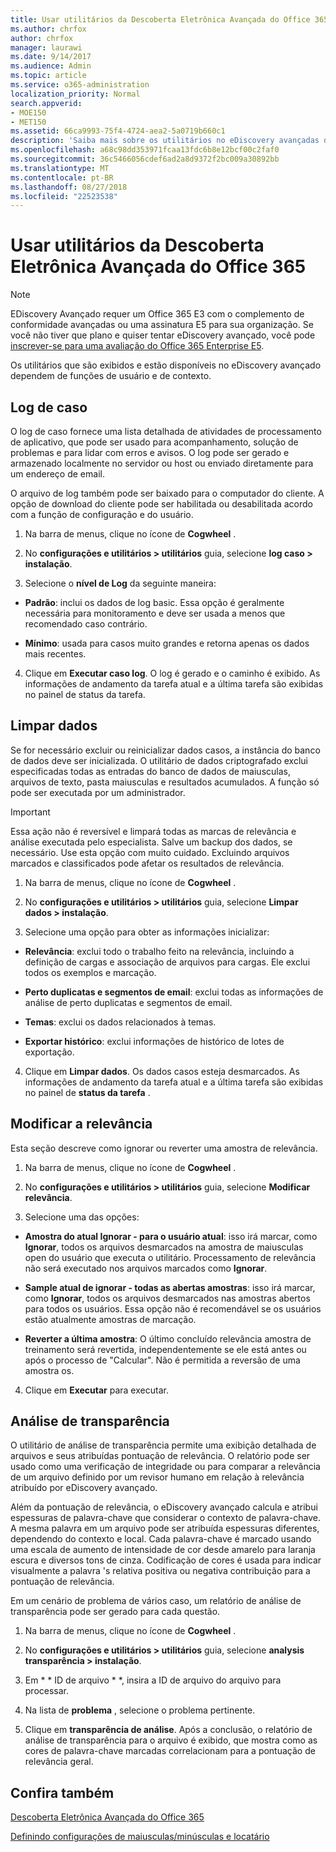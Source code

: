 ```yaml
---
title: Usar utilitários da Descoberta Eletrônica Avançada do Office 365
ms.author: chrfox
author: chrfox
manager: laurawi
ms.date: 9/14/2017
ms.audience: Admin
ms.topic: article
ms.service: o365-administration
localization_priority: Normal
search.appverid:
- MOE150
- MET150
ms.assetid: 66ca9993-75f4-4724-aea2-5a0719b660c1
description: 'Saiba mais sobre os utilitários no eDiscovery avançadas do Office 365, incluindo o log de caso, limpar dados, processar erros, modifique a relevância e a transparência de análise.  '
ms.openlocfilehash: a68c98dd353971fcaa13fdc6b8e12bcf00c2faf0
ms.sourcegitcommit: 36c5466056cdef6ad2a8d9372f2bc009a30892bb
ms.translationtype: MT
ms.contentlocale: pt-BR
ms.lasthandoff: 08/27/2018
ms.locfileid: "22523538"
---
```

# <a name="use-office-365-advanced-ediscovery-utilities"></a>Usar utilitários da Descoberta Eletrônica Avançada do Office 365

> [!NOTE]
> EDiscovery Avançado requer um Office 365 E3 com o complemento de conformidade avançadas ou uma assinatura E5 para sua organização. Se você não tiver que plano e quiser tentar eDiscovery avançado, você pode [inscrever-se para uma avaliação do Office 365 Enterprise E5](https://go.microsoft.com/fwlink/p/?LinkID=698279). 
  
Os utilitários que são exibidos e estão disponíveis no eDiscovery avançado dependem de funções de usuário e de contexto.
  
## <a name="case-log"></a>Log de caso

O log de caso fornece uma lista detalhada de atividades de processamento de aplicativo, que pode ser usado para acompanhamento, solução de problemas e para lidar com erros e avisos. O log pode ser gerado e armazenado localmente no servidor ou host ou enviado diretamente para um endereço de email.
  
O arquivo de log também pode ser baixado para o computador do cliente. A opção de download do cliente pode ser habilitada ou desabilitada acordo com a função de configuração e do usuário.
  
1. Na barra de menus, clique no ícone de **Cogwheel** . 
    
2. No **configurações e utilitários \> utilitários** guia, selecione **log caso \> instalação**.
    
3. Selecione o **nível de Log** da seguinte maneira: 
    
  - **Padrão**: inclui os dados de log basic. Essa opção é geralmente necessária para monitoramento e deve ser usada a menos que recomendado caso contrário.
    
  - **Mínimo**: usada para casos muito grandes e retorna apenas os dados mais recentes.
    
4. Clique em **Executar caso log**. O log é gerado e o caminho é exibido. As informações de andamento da tarefa atual e a última tarefa são exibidas no painel de status da tarefa.
    
## <a name="clear-data"></a>Limpar dados

Se for necessário excluir ou reinicializar dados casos, a instância do banco de dados deve ser inicializada. O utilitário de dados criptografado exclui especificadas todas as entradas do banco de dados de maiusculas, arquivos de texto, pasta maiusculas e resultados acumulados. A função só pode ser executada por um administrador.
  
> [!IMPORTANT]
> Essa ação não é reversível e limpará todas as marcas de relevância e análise executada pelo especialista. Salve um backup dos dados, se necessário. Use esta opção com muito cuidado. Excluindo arquivos marcados e classificados pode afetar os resultados de relevância. 
  
1. Na barra de menus, clique no ícone de **Cogwheel** . 
    
2. No **configurações e utilitários \> utilitários** guia, selecione **Limpar dados \> instalação**.
    
3. Selecione uma opção para obter as informações inicializar:
    
  - **Relevância**: exclui todo o trabalho feito na relevância, incluindo a definição de cargas e associação de arquivos para cargas. Ele exclui todos os exemplos e marcação.
    
  - **Perto duplicatas e segmentos de email**: exclui todas as informações de análise de perto duplicatas e segmentos de email.
    
  - **Temas**: exclui os dados relacionados à temas.
    
  - **Exportar histórico**: exclui informações de histórico de lotes de exportação.
    
4. Clique em **Limpar dados**. Os dados casos esteja desmarcados. As informações de andamento da tarefa atual e a última tarefa são exibidas no painel de **status da tarefa** . 
    
## <a name="modify-relevance"></a>Modificar a relevância

Esta seção descreve como ignorar ou reverter uma amostra de relevância.
  
1. Na barra de menus, clique no ícone de **Cogwheel** . 
    
2. No **configurações e utilitários \> utilitários** guia, selecione **Modificar relevância**.
    
3. Selecione uma das opções: 
    
  - **Amostra do atual Ignorar - para o usuário atual**: isso irá marcar, como **Ignorar**, todos os arquivos desmarcados na amostra de maiusculas open do usuário que executa o utilitário. Processamento de relevância não será executado nos arquivos marcados como **Ignorar**.
    
  - **Sample atual de ignorar - todas as abertas amostras**: isso irá marcar, como **Ignorar**, todos os arquivos desmarcados nas amostras abertos para todos os usuários. Essa opção não é recomendável se os usuários estão atualmente amostras de marcação.
    
  - **Reverter a última amostra**: O último concluído relevância amostra de treinamento será revertida, independentemente se ele está antes ou após o processo de "Calcular". Não é permitida a reversão de uma amostra os.
    
4. Clique em **Executar** para executar. 
    
## <a name="transparency-analysis"></a>Análise de transparência

O utilitário de análise de transparência permite uma exibição detalhada de arquivos e seus atribuídas pontuação de relevância. O relatório pode ser usado como uma verificação de integridade ou para comparar a relevância de um arquivo definido por um revisor humano em relação à relevância atribuído por eDiscovery avançado. 
  
Além da pontuação de relevância, o eDiscovery avançado calcula e atribui espessuras de palavra-chave que considerar o contexto de palavra-chave. A mesma palavra em um arquivo pode ser atribuída espessuras diferentes, dependendo do contexto e local. Cada palavra-chave é marcado usando uma escala de aumento de intensidade de cor desde amarelo para laranja escura e diversos tons de cinza. Codificação de cores é usada para indicar visualmente a palavra 's relativa positiva ou negativa contribuição para a pontuação de relevância. 
  
Em um cenário de problema de vários caso, um relatório de análise de transparência pode ser gerado para cada questão.
  
1. Na barra de menus, clique no ícone de **Cogwheel** . 
    
2. No **configurações e utilitários \> utilitários** guia, selecione **analysis transparência \> instalação**.
    
3. Em * * ID de arquivo * *, insira a ID de arquivo do arquivo para processar.
    
4. Na lista de **problema** , selecione o problema pertinente. 
    
5. Clique em **transparência de análise**. Após a conclusão, o relatório de análise de transparência para o arquivo é exibido, que mostra como as cores de palavra-chave marcadas correlacionam para a pontuação de relevância geral.
    
## <a name="see-also"></a>Confira também

[Descoberta Eletrônica Avançada do Office 365](office-365-advanced-ediscovery.md)
  
[Definindo configurações de maiusculas/minúsculas e locatário](define-case-and-tenant-settings-in-advanced-ediscovery.md)


